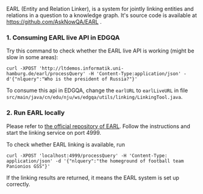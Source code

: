 EARL (Entity and Relation Linker), is a system for jointly linking entities and relations in a question to a knowledge graph.
It's source code is available at https://github.com/AskNowQA/EARL .

### 1. Consuming EARL live API in EDGQA

Try this command to check whether the EARL live API is working (might be slow in some areas):
```shell
curl -XPOST 'http://ltdemos.informatik.uni-hamburg.de/earl/processQuery' -H 'Content-Type:application/json' -d'{"nlquery":"Who is the president of Russia?"}'
```

To consume this api in EDGQA, change the `earlURL` to `earlLiveURL` in file `src/main/java/cn/edu/nju/ws/edgqa/utils/linking/LinkingTool.java`.

### 2. Run EARL locally
Please refer to [the official repository of EARL](https://github.com/AskNowQA/EARL).
Follow the instructions and start the linking service on port 4999.

To check whether EARL linking is available, run 
```shell
curl -XPOST 'localhost:4999/processQuery' -H 'Content-Type: application/json' -d '{"nlquery":"the homeground of football team Panionios GSS"}'
```

If the linking results are returned, it means the EARL system is set up correctly.